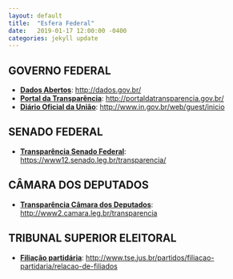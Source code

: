 ```yaml
---
layout: default
title:  "Esfera Federal"
date:   2019-01-17 12:00:00 -0400
categories: jekyll update
---
```


## GOVERNO FEDERAL

-   **[Dados Abertos](http://dados.gov.br/)**: http://dados.gov.br/
-   **[Portal da Transparência](http://portaldatransparencia.gov.br/)**: http://portaldatransparencia.gov.br/
-   **[Diário Oficial da União](http://www.in.gov.br/web/guest/inicio)**: http://www.in.gov.br/web/guest/inicio

## SENADO FEDERAL

-   **[Transparência Senado Federal](https://www12.senado.leg.br/transparencia/)**: https://www12.senado.leg.br/transparencia/

## CÂMARA DOS DEPUTADOS

-   **[Transparência Câmara dos Deputados](http://www2.camara.leg.br/transparencia)**: http://www2.camara.leg.br/transparencia

## TRIBUNAL SUPERIOR ELEITORAL

-   **[Filiação partidária](http://www.tse.jus.br/partidos/filiacao-partidaria/relacao-de-filiados)**: http://www.tse.jus.br/partidos/filiacao-partidaria/relacao-de-filiados
